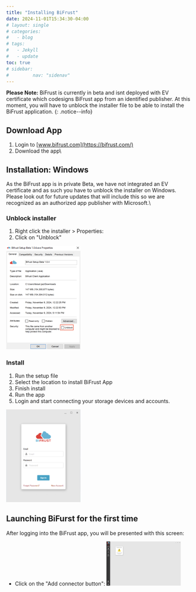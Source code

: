 ```yaml
---
title: "Installing BiFrust"
date: 2024-11-01T15:34:30-04:00
# layout: single
# categories:
#   - blog
# tags:
#   - Jekyll
#   - update
toc: true
# sidebar:
#         nav: "sidenav"
---
```


**Please Note:** BiFrust is currently in beta and isnt deployed with EV certificate which codesigns BiFrust app from an identified publisher. At this moment, you will have to unblock the installer file to be able to install the BiFrust application.
{: .notice--info}


## Download App

1. Login to [www.bifrust.com](https://bifrust.com/)
2. Download the app\


## Installation: Windows

As the BiFrust app is in private Beta, we have not integrated an EV certificate and as such you have to unblock the installer on Windows. Please look out for future updates that will include this so we are recognized as an authorized app publisher with Microsoft.\

### Unblock installer

1. Right click the installer > Properties:
2. Click on "Unblock"

<!-- ![Unblock Installer]({{ "/assets/images/unblockInstallerWin.png" | relative_url }}) -->

<img src="/assets/images/unblockInstallerWin.png" alt="Unblock Installer" width="200" heiggt="400"/>

### Install

1. Run the setup file
2. Select the location to install BiFrust App
3. Finish install
4. Run the app
5. Login and start connecting your storage devices and accounts. 


<!-- ![loginPromptApp]({{ "/assets/images/loginPromptApp.png" | relative_url }}) -->

<img src="/assets/images/loginPromptApp.png" alt="loginPromptApp" width="200" heiggt="400"/>



## Launching BiFurst for the first time

After logging into the BiFrust app, you will be presented with this screen:

- Click on the "Add connector button":
  <img src="/assets/images/firstLaunch.png" alt="loginPromptApp" width="200" heiggt="500"/>